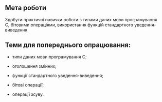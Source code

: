 ## Мета роботи
Здобути практичні навички роботи з типами даних мови програмування С, бітовими операціями, використання функцій стандартного уведення-виведення.

## Теми для попереднього опрацювання:

- типи даних мови програмування С;

- оголошення змінних;

- функції стандартного уведення-виведення;

- бітові операції;

- операції зсуву.